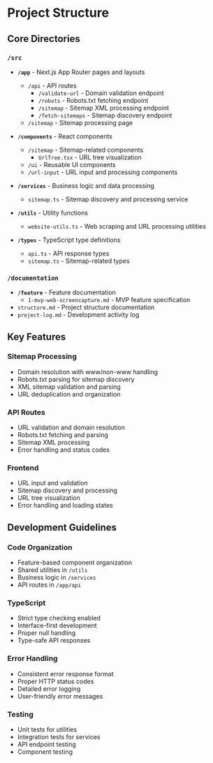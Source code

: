 # Project Structure

## Core Directories

### `/src`
- **`/app`** - Next.js App Router pages and layouts
  - `/api` - API routes
    - `/validate-url` - Domain validation endpoint
    - `/robots` - Robots.txt fetching endpoint
    - `/sitemap` - Sitemap XML processing endpoint
    - `/fetch-sitemaps` - Sitemap discovery endpoint
  - `/sitemap` - Sitemap processing page
  
- **`/components`** - React components
  - `/sitemap` - Sitemap-related components
    - `UrlTree.tsx` - URL tree visualization
  - `/ui` - Reusable UI components
  - `/url-input` - URL input and processing components

- **`/services`** - Business logic and data processing
  - `sitemap.ts` - Sitemap discovery and processing service

- **`/utils`** - Utility functions
  - `website-utils.ts` - Web scraping and URL processing utilities

- **`/types`** - TypeScript type definitions
  - `api.ts` - API response types
  - `sitemap.ts` - Sitemap-related types

### `/documentation`
- **`/feature`** - Feature documentation
  - `1-mvp-web-screencapture.md` - MVP feature specification
- `structure.md` - Project structure documentation
- `project-log.md` - Development activity log

## Key Features

### Sitemap Processing
- Domain resolution with www/non-www handling
- Robots.txt parsing for sitemap discovery
- XML sitemap validation and parsing
- URL deduplication and organization

### API Routes
- URL validation and domain resolution
- Robots.txt fetching and parsing
- Sitemap XML processing
- Error handling and status codes

### Frontend
- URL input and validation
- Sitemap discovery and processing
- URL tree visualization
- Error handling and loading states

## Development Guidelines

### Code Organization
- Feature-based component organization
- Shared utilities in `/utils`
- Business logic in `/services`
- API routes in `/app/api`

### TypeScript
- Strict type checking enabled
- Interface-first development
- Proper null handling
- Type-safe API responses

### Error Handling
- Consistent error response format
- Proper HTTP status codes
- Detailed error logging
- User-friendly error messages

### Testing
- Unit tests for utilities
- Integration tests for services
- API endpoint testing
- Component testing